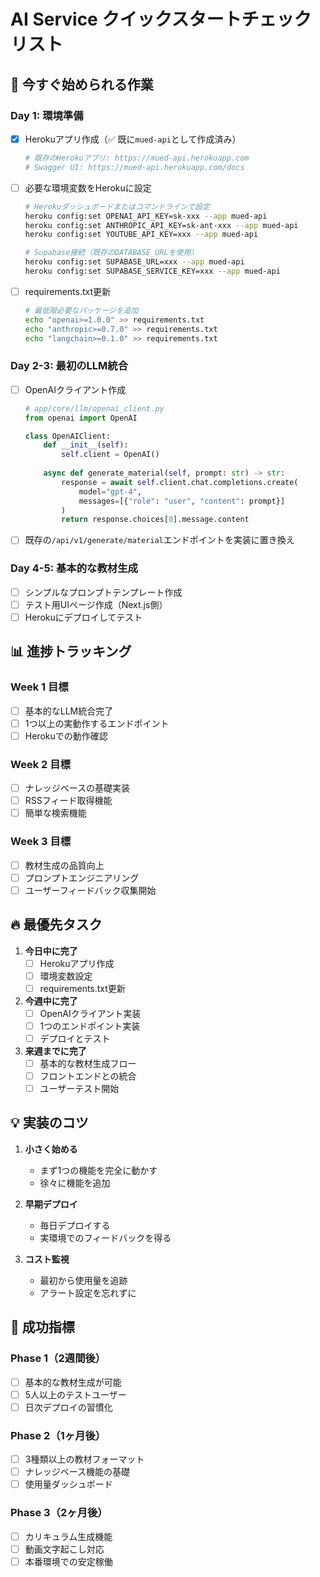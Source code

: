 # AI Service クイックスタートチェックリスト

## 🚀 今すぐ始められる作業

### Day 1: 環境準備
- [x] Herokuアプリ作成（✅ 既に`mued-api`として作成済み）
  ```bash
  # 既存のHerokuアプリ: https://mued-api.herokuapp.com
  # Swagger UI: https://mued-api.herokuapp.com/docs
  ```

- [ ] 必要な環境変数をHerokuに設定
  ```bash
  # Herokuダッシュボードまたはコマンドラインで設定
  heroku config:set OPENAI_API_KEY=sk-xxx --app mued-api
  heroku config:set ANTHROPIC_API_KEY=sk-ant-xxx --app mued-api
  heroku config:set YOUTUBE_API_KEY=xxx --app mued-api
  
  # Supabase接続（既存のDATABASE_URLを使用）
  heroku config:set SUPABASE_URL=xxx --app mued-api
  heroku config:set SUPABASE_SERVICE_KEY=xxx --app mued-api
  ```

- [ ] requirements.txt更新
  ```bash
  # 最低限必要なパッケージを追加
  echo "openai>=1.0.0" >> requirements.txt
  echo "anthropic>=0.7.0" >> requirements.txt
  echo "langchain>=0.1.0" >> requirements.txt
  ```

### Day 2-3: 最初のLLM統合
- [ ] OpenAIクライアント作成
  ```python
  # app/core/llm/openai_client.py
  from openai import OpenAI
  
  class OpenAIClient:
      def __init__(self):
          self.client = OpenAI()
      
      async def generate_material(self, prompt: str) -> str:
          response = await self.client.chat.completions.create(
              model="gpt-4",
              messages=[{"role": "user", "content": prompt}]
          )
          return response.choices[0].message.content
  ```

- [ ] 既存の`/api/v1/generate/material`エンドポイントを実装に置き換え

### Day 4-5: 基本的な教材生成
- [ ] シンプルなプロンプトテンプレート作成
- [ ] テスト用UIページ作成（Next.js側）
- [ ] Herokuにデプロイしてテスト

## 📊 進捗トラッキング

### Week 1 目標
- [ ] 基本的なLLM統合完了
- [ ] 1つ以上の実動作するエンドポイント
- [ ] Herokuでの動作確認

### Week 2 目標  
- [ ] ナレッジベースの基礎実装
- [ ] RSSフィード取得機能
- [ ] 簡単な検索機能

### Week 3 目標
- [ ] 教材生成の品質向上
- [ ] プロンプトエンジニアリング
- [ ] ユーザーフィードバック収集開始

## 🔥 最優先タスク

1. **今日中に完了**
   - [ ] Herokuアプリ作成
   - [ ] 環境変数設定
   - [ ] requirements.txt更新

2. **今週中に完了**
   - [ ] OpenAIクライアント実装
   - [ ] 1つのエンドポイント実装
   - [ ] デプロイとテスト

3. **来週までに完了**
   - [ ] 基本的な教材生成フロー
   - [ ] フロントエンドとの統合
   - [ ] ユーザーテスト開始

## 💡 実装のコツ

1. **小さく始める**
   - まず1つの機能を完全に動かす
   - 徐々に機能を追加

2. **早期デプロイ**
   - 毎日デプロイする
   - 実環境でのフィードバックを得る

3. **コスト監視**
   - 最初から使用量を追跡
   - アラート設定を忘れずに

## 🎯 成功指標

### Phase 1（2週間後）
- [ ] 基本的な教材生成が可能
- [ ] 5人以上のテストユーザー
- [ ] 日次デプロイの習慣化

### Phase 2（1ヶ月後）
- [ ] 3種類以上の教材フォーマット
- [ ] ナレッジベース機能の基礎
- [ ] 使用量ダッシュボード

### Phase 3（2ヶ月後）
- [ ] カリキュラム生成機能
- [ ] 動画文字起こし対応
- [ ] 本番環境での安定稼働